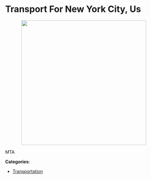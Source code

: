 # Transport For New York City, Us
<p align="center">
    <img width="400" src="https://raw.githubusercontent.com/apis-list/apis-list/apis/transport-for-new-york-city-us/logo_256x256.png" />
</p>

MTA



**Categories**:

- [Transportation](https://github.com/apis-list/apis-list#transportation)



